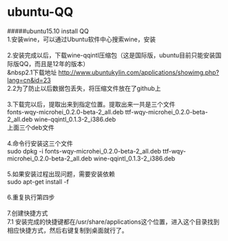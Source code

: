 # ubuntu-QQ
#####ubuntu15.10 install QQ<br/>
1.安装wine，可以通过Ubuntu软件中心搜索wine，安装<br/>
<br/>
2.安装完成以后，下载wine-qqintl压缩包（这是国际版，ubuntu目前只能安装国际版QQ，而且是12年的版本）<br/>
&nbsp2.1下载地址 http://www.ubuntukylin.com/applications/showimg.php?lang=cn&id=23<br/>
  2.2为了防止以后数据包丢失，将压缩文件放在了github上<br/>
  <br/>
3.下载完以后，提取出来到指定位置。提取出来一共是三个文件<br/>
  fonts-wqy-microhei_0.2.0-beta-2_all.deb ttf-wqy-microhei_0.2.0-beta-2_all.deb wine-qqintl_0.1.3-2_i386.deb<br/>
  上面三个deb文件<br/>
<br/>
4.命令行安装这三个文件<br/>
  sudo dpkg -i fonts-wqy-microhei_0.2.0-beta-2_all.deb ttf-wqy-microhei_0.2.0-beta-2_all.deb wine-qqintl_0.1.3-2_i386.deb <br/>
  <br/>
5.如果安装过程出现问题，需要安装依赖<br/>
  sudo apt-get install -f<br/>
<br/>
6.重复执行第四步<br/>
<br/>
7.创建快捷方式<br/>
  7.1  安装完成的快捷键都在/usr/share/applications这个位置，进入这个目录找到相应快捷方式，然后右键复制到桌面就行了。
  
  
